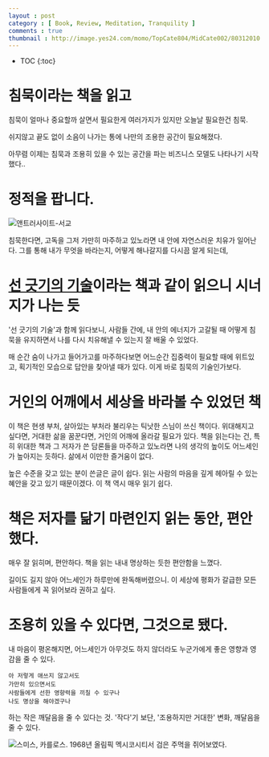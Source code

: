 ```yaml
---
layout : post
category : [ Book, Review, Meditation, Tranquility ]
comments : true
thumbnail : http://image.yes24.com/momo/TopCate804/MidCate002/80312010.jpg
---
```


* TOC
{:toc}

# 침묵이라는 책을 읽고

침묵이 얼마나 중요할까
살면서 필요한게 여러가지가 있지만
오늘날 필요한건
침묵.

쉬지않고 끝도 없이 소음이 나가는 통에
나만의 조용한 공간이 필요해졌다.

아무렴 이제는 침묵과 조용히 있을 수 있는 공간을 파는
비즈니스 모델도 나타나기 시작했다..

# 정적을 팝니다.

![앤트러사이트-서교](https://pds.joins.com/news/component/htmlphoto_mmdata/201908/27/8efe784a-ea93-4813-bda7-032168c3ea31.jpg "출처 중앙일보")

침묵한다면, 고독을 그저 가만히 마주하고 있노라면
내 안에 자연스러운 치유가 일어난다.
그를 통해 내가 무엇을 바라는지, 어떻게 해나갈지를 다시끔 알게 되는데,

# [선 긋기의 기술](https://wholesome-sj.github.io/2019-08-25-%EB%A7%88%EC%9D%8C%EC%9D%B4-%EB%A7%91%EC%95%84%EC%A0%B8-%EB%B2%84%EB%A0%B8%EB%8B%A4-%EC%84%A0%EA%B8%8B%EA%B8%B0%EC%9D%98-%EA%B8%B0%EC%88%A0)이라는 책과 같이 읽으니 시너지가 나는 듯

'선 긋기의 기술'과 함께 읽다보니,
사람들 간에, 내 안의 에너지가 고갈될 때
어떻게 침묵을 유지하면서
나를 다시 치유해낼 수 있는지 잘 배울 수 있었다.

매 순간 숨이 나가고 들어가고를 마주하다보면
어느순간 집중력이 필요할 때에
위트있고, 획기적인 모습으로 답안을 찾아낼 때가 있다.
이게 바로 침묵의 기술인가보다.

# 거인의 어깨에서 세상을 바라볼 수 있었던 책

이 책은 현생 부처, 살아있는 부처라 불리우는 틱낫한 스님이 쓰신 책이다.
위대해지고 싶다면, 거대한 삶을 꿈꾼다면, 거인의 어깨에 올라갈 필요가 있다.
책을 읽는다는 건, 특히 위대한 책과 그 저자가 쓴 담론들을 마주하고 있노라면
나의 생각의 높이도 어느세인가 높아지는 듯하다.
삶에서 이만한 즐거움이 없다.

높은 수준을 갖고 있는 분이 쓴글은
글이 쉽다.
읽는 사람의 마음을 깊게 헤아릴 수 있는 혜안을 갖고 있기 때문이겠다.
이 책 역시 매우 읽기 쉽다.

# 책은 저자를 닮기 마련인지 읽는 동안, 편안했다. 

매우 잘 읽히며, 편안하다.
책을 읽는 내내
명상하는 듯한 편안함을 느꼈다.

길이도 길지 않아 어느세인가 하루만에 완독해버렸으니.
이 세상에 평화가 갈급한 모든 사람들에게
꼭 읽어보라 권하고 싶다.

# 조용히 있을 수 있다면, 그것으로 됐다.

내 마음이 평온해지면, 어느세인가
아무것도 하지 않더라도 누군가에게
좋은 영향과 영감을 줄 수 있다.

```
아 저렇게 애쓰지 않고서도
가만히 있으면서도
사람들에게 선한 영향력을 끼칠 수 있구나
나도 명상을 해야겠구나
```

하는 작은 깨달음을 줄 수 있다는 것.
'작다'기 보단, '조용하지만 거대한' 변화, 깨달음을 줄 수 있다.

![스미스, 카를로스. 1968년 올림픽 멕시코시티서 검은 주먹을 쥐어보였다.](https://images-i.jpimedia.uk/imagefetch/c_fill,f_auto,q_auto:eco,w_1475/https://inews.co.uk/wp-content/uploads/2018/10/GettyImages-516309908.jpg "미국 내 흑인 인권 운동에 영향을 끼침")

